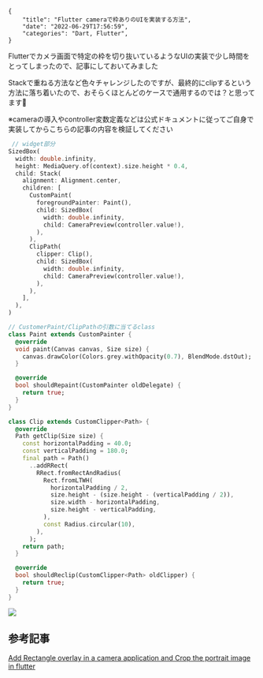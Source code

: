 ```metadata
{
    "title": "Flutter cameraで枠ありのUIを実装する方法",
    "date": "2022-06-29T17:56:59",
    "categories": "Dart, Flutter",
}
```

Flutterでカメラ画面で特定の枠を切り抜いているようなUIの実装で少し時間をとってしまったので、記事にしておいてみました

Stackで重ねる方法など色々チャレンジしたのですが、最終的にclipするという方法に落ち着いたので、おそらくほとんどのケースで通用するのでは？と思ってます🙌

※cameraの導入やcontroller変数定義などは公式ドキュメントに従ってご自身で実装してからこちらの記事の内容を検証してください

```dart
 // widget部分
SizedBox(
  width: double.infinity,
  height: MediaQuery.of(context).size.height * 0.4,
  child: Stack(
    alignment: Alignment.center,
    children: [
      CustomPaint(
        foregroundPainter: Paint(),
        child: SizedBox(
          width: double.infinity,
          child: CameraPreview(controller.value!),
        ),
      ),
      ClipPath(
        clipper: Clip(),
        child: SizedBox(
          width: double.infinity,
          child: CameraPreview(controller.value!),
        ),
      ),
    ],
  ),
)

// CustomerPaint/ClipPathの引数に当てるclass
class Paint extends CustomPainter {
  @override
  void paint(Canvas canvas, Size size) {
    canvas.drawColor(Colors.grey.withOpacity(0.7), BlendMode.dstOut);
  }

  @override
  bool shouldRepaint(CustomPainter oldDelegate) {
    return true;
  }
}

class Clip extends CustomClipper<Path> {
  @override
  Path getClip(Size size) {
    const horizontalPadding = 40.0;
    const verticalPadding = 180.0;
    final path = Path()
      ..addRRect(
        RRect.fromRectAndRadius(
          Rect.fromLTWH(
            horizontalPadding / 2,
            size.height - (size.height - (verticalPadding / 2)),
            size.width - horizontalPadding,
            size.height - verticalPadding,
          ),
          const Radius.circular(10),
        ),
      );
    return path;
  }

  @override
  bool shouldReclip(CustomClipper<Path> oldClipper) {
    return true;
  }
}
```

![](./Screenshot-2022_06_29-17_40_29-644x1395.png)

## 参考記事

[Add Rectangle overlay in a camera application and Crop the portrait image in flutter](https://stackoverflow.com/questions/64451536/add-rectangle-overlay-in-a-camera-application-and-crop-the-portrait-image-in-flu)

